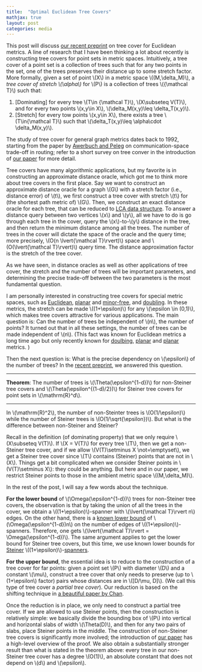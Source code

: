 ```yaml
---
title:  "Optimal Euclidean Tree Covers"
mathjax: true
layout: post
categories: media
---
```


This post will discuss [our recent preprint](https://arxiv.org/abs/2403.17754) on tree cover for Euclidean metrics.  A line of research that I have been thinking a lot about recently is constructing tree covers for point sets in metric spaces. Intuitively, a tree cover of a point set is a collection of trees such that for any two points in the set, one of the trees preserves their distance up to some stretch factor. More formally, given a set of point \\(X\\) in a metric space \\((M,\delta_M)\\), a *tree cover of stretch \\(\alpha\\)* for \\(P\\) is a collection of trees \\({\mathcal T}\\) such that: 
1. [Dominating] for every tree \\(T\in {\mathcal T}\\), \\(X\subseteq V(T)\\), and for every two points \\(x,y\in X\\), \\(\delta_M(x,y)\leq \delta_T(x,y)\\).
2. [Stretch] for every tow points \\(x,y\in X\\), there exists a tree \\(T\in{\mathcal T}\\) such that \\(\delta_T(x,y)\leq \alpha\cdot \delta_M(x,y)\\).

The study of tree cover for general graph metrics dates back to 1992, starting from the paper by [Awerbuch and Peleg](https://epubs.siam.org/doi/10.1137/0405013) on communication-space trade-off in routing; refer to a short survey on tree conver in the introduction of [our paper](https://arxiv.org/abs/2403.17754) for more detail. 

Tree covers have many algorithmic applications, but my favorite is in constructing an approximate distance oracle, which got me to think more about tree covers in the first place. Say we want to construct an approximate distance oracle for a graph \\(G\\) with a stretch factor (i.e., distance error) of \\(t\\), we first construct a tree cover with stretch \\(t\\) for (the shortest path metric of) \\(G\\). Then, we construct an exact distance oracle for each tree, that can be reduced to [LCA data structure](https://en.wikipedia.org/wiki/Lowest_common_ancestor).  To answer a distance query between two vertices \\(x\\) and \\(y\\), all we have to do is go through each tree in the cover, query the \\(x\\)-to-\\(y\\) distance in the tree, and then return the minimum distance among all the trees.  The number of trees in the cover will dictate the space of the oracle and the query time; more precisely, \\(O(n \lvert{\mathcal T}\rvert)\\) space and \\(O(\lvert{\mathcal T}\rvert)\\) query time. The distance approximation factor is the stretch of the tree cover.

As we have seen, in distance oracles as well as other applications of tree cover, the stretch and the number of trees will be important parameters, and determining the precise trade-off between the two parameters is the most fundamental question. 

I am personally interested in constructing tree covers for special metric spaces, such as [Euclidean](https://arxiv.org/abs/2403.17754), [planar](https://arxiv.org/abs/2306.06215) and [minor-free](https://arxiv.org/abs/2308.00555), and [doubling](https://arxiv.org/abs/2107.14221). In these metrics, the stretch can be made \\((1+\epsilon)\\) for any \\(\epsilon \in (0,1)\\), which makes tree covers attractive for various applications. The main question is: Can the number of trees be independent of \\(n\\), the number of points? It turned out that in all these settings, the number of trees can be made independent of \\(n\\). (This fact was known for Euclidean metrics a long time ago but only recently known for [doulbing](https://arxiv.org/abs/1905.07559), [planar](https://arxiv.org/abs/2306.06215) and [planar](https://arxiv.org/abs/2306.06215) metrics. ) 

Then the next question is: What is the precise dependency on \\(\epsilon\\) of the number of trees? In the [recent preprint](https://arxiv.org/abs/2403.17754), we answered this question.


***
**Theorem**: The number of trees is \\(\Theta(\epsilon^{1-d})\\) for non-Steiner tree covers and \\(\Theta(\epsilon^{(1-d)/2})\\) for Steiner tree covers for point sets in \\(\mathrm{R}^d\\). 

***


In \\(\mathrm{R}^2\\), the number of non-Steinter trees is \\(O(1/\epsilon)\\) while the number of Steiner trees is \\(O(1/\sqrt{\epsilon})\\). But what is the difference between non-Steiner and Steiner?

Recall in the definition (of dominating property) that we only require \\(X\subseteq V(T)\\). If \\(X = V(T)\\) for every tree \\(T\\), then we get a non-Steiner tree cover, and if we allow \\(V(T)\setminus X \not=\emptyset\\), we get a Steiner tree cover since \\(T\\) contains (Steiner) points that are not in \\(X\\). Things get a bit complicated when we consider Steiner points in \\(V(T)\setminus X\\): they could be anything. But here and in our paper, we restrict Steiner points to those in  the ambient metric space \\((M,\delta_M)\\). 

In the rest of the post, I will say a few words about the technique. 

**For the lower bound** of \\(\Omega(\epsilon^{1-d})\\) trees for non-Steiner tree covers, the observation is that by taking the union of all the trees in the cover, we obtain a \\((1+\epsilon)\\)-spanner with \\(\lvert{\mathcal T}\rvert n\\) edges. On the other hand, there is a [known lower bound](https://epubs.siam.org/doi/10.1137/20M1317906) of \\(\Omega(\epsilon^{1-d})n\\) on the number of edges of  \\((1+\epsilon)\\)-spanners. Therefore, one gets \\(\lvert{\mathcal T}\rvert = \Omega(\epsilon^{1-d})\\). The same argument applies to get the lower bound for Steiner tree covers, but this time, we use known lower bounds for [Steiner](https://epubs.siam.org/doi/10.1137/20M1317906) \\((1+\epsilon)\\)-[spanners](https://drops.dagstuhl.de/entities/document/10.4230/LIPIcs.STACS.2021.13).

**For the upper bound**, the essential idea is to reduce to the construction of a tree cover for far points:  given a point set \\(P\\) with diameter \\(D\\) and a constant \\(\mu\\), construct a tree cover that only needs to preserve (up to \\(1+\epsilon\\) factor) pairs whose distances are in \\([D/\mu, D]\\). (We call this type of tree cover a *partial tree cover*). Our reduction is based on the shifting technique in [a beautiful paper by Chan](https://graphics.stanford.edu/courses/cs468-06-fall/Papers/05%20chan%20-%20DCG98.pdf).

Once the reduction is in place, we only need to construct a partial tree cover. If we are allowed to use Steiner points, then the construction is relatively simple: we basically divide the bounding box of \\(P\\) into vertical and horizontal slabs of width \\(\Theta(D)\\), and then for any two pairs of slabs, place Steiner points in the middle. The construction of non-Steiner tree covers is significantly more involved; the introduction of [our paper](https://arxiv.org/abs/2403.17754) has a high-level overview of the proof. We also obtain a substantially stronger result than what is stated in the theorem above: every tree in our non-Steiner tree cover has a degree \\(O(1)\\), an absolute constant that does not depend on \\(d\\) and \\(\epsilon\\). 








